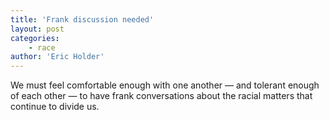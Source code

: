 ```yaml
---
title: 'Frank discussion needed'
layout: post
categories:
    - race
author: 'Eric Holder'
---
```


We must feel comfortable enough with one another — and tolerant enough of each other — to have frank conversations about the racial matters that continue to divide us.
